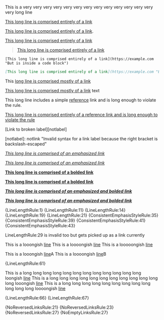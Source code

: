 This is a very very very very very very very very very very very very very very long line

[This long line is comprised entirely of a link](https://example.com "This is the long link's title")

[This long line is comprised entirely of a link](https://example.com "This is the long link's title").

[This long line is comprised entirely of a link](https://example.com "This is the long link's title")  

> [This long line is comprised entirely of a link](https://example.com "This is the long link's title")

    [This long line is comprised entirely of a link](https://example.com "But is inside a code block")

```markdown
[This long line is comprised entirely of a link](https://example.com "But is inside a code block")
```

This [long line is comprised mostly of a link](https://example.com "This is the long link's title")

[This long line is comprised mostly of a link](https://example.com "This is the long link's title") text

This long line includes a simple [reference][label] link and is long enough to violate the rule.

[This long line is comprised entirely of a reference link and is long enough to violate the rule][label]

[label]: https://example.org "Title for a link reference that is itself long enough to violate the rule"

[Link to broken label][notlabel]

[notlabel\]: notlink "Invalid syntax for a link label because the right bracket is backslash-escaped"

[](https://example.com "This long line is comprised entirely of a link with empty text and a non-empty title")

*[This long line is comprised of an emphasized link](https://example.com "This is the long link's title")*

_[This long line is comprised of an emphasized link](https://example.com "This is the long link's title")_

**[This long line is comprised of a bolded link](https://example.com "This is the long link's title")**

__[This long line is comprised of a bolded link](https://example.com "This is the long link's title")__

_**[This long line is comprised of an emphasized and bolded link](https://example.com "This is the long link's title")**_

**_[This long line is comprised of an emphasized and bolded link](https://example.com "This is the long link's title")_**

*[](https://example.com "This long line is comprised of an emphasized link with empty text and a non-empty title")*

**[](https://example.com "This long line is comprised of a bolded link with empty text and a non-empty title")**

{LineLengthRule:1} {LineLengthRule:11} {LineLengthRule:14}
{LineLengthRule:19} {LineLengthRule:21}
{ConsistentEmphasisStyleRule:35} {ConsistentEmphasisStyleRule:39}
{ConsistentEmphasisStyleRule:41} {ConsistentEmphasisStyleRule:43}

LineLengthRule:29 is invalid too but gets picked up as a link currently

This is a looongish [line](https://example.com "This is the long link's title")
This is a loooongish [line](https://example.com "This is the long link's title")
This is a looooongish [line](https://example.com "This is the long link's title")

This is a looongish [line](https://example.com "This is the long link's title")A
This is a loooongish [line](https://example.com "This is the long link's title")B

{LineLengthRule:61}

This is a long long long long long long long long long long long long loongish [line](https://example.com "This is the long link's title")
This is a long long long long long long long long long long long long looongish [line](https://example.com "This is the long link's title")
This is a long long long long long long long long long long long long loooongish [line](https://example.com "This is the long link's title")

{LineLengthRule:66} {LineLengthRule:67}

{NoReversedLinksRule:21} {NoReversedLinksRule:23} {NoReversedLinksRule:27}
{NoEmptyLinksRule:27}

